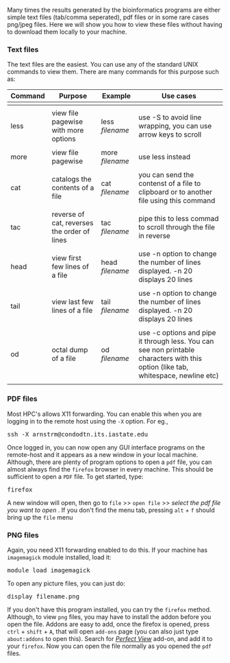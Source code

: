 Many times the results generated by the bioinformatics programs are either simple text files (tab/comma seperated), pdf files or in some rare cases png/jpeg files. Here we will show you how to view these files without having to download them locally to your machine.  

### Text files ###

The text files are the easiest. You can use any of the standard UNIX commands to view them. There are many commands for this purpose such as:

<tr><td><table class="tableizer-table"></td></tr>
<tr><td><thead><tr class="tableizer-firstrow"><th>Command</th><th>Purpose</th><th>Example</th><th>Use cases</th></tr></thead><tbody></td></tr>
 <tr><td> <tr><td><blockcode>less</blockcode></td><td>view file pagewise with more options</td><td><blockcode>less</blockcode> <i>filename</i></td><td>use <blockcode>-S</blockcode> to avoid line wrapping, you can use arrow keys to scroll</td></tr></td></tr>
 <tr><td> <tr><td><blockcode>more</blockcode></td><td>view file pagewise</td><td><blockcode>more</blockcode> <i>filename</i></td><td>use <blockcode>less</blockcode> instead</td></tr></td></tr>
 <tr><td> <tr><td><blockcode>cat</blockcode></td><td>catalogs the contents of a file</td><td><blockcode>cat</blockcode> <i>filename</i></td><td>you can send the contenst of a file to clipboard or to another file using this command</td></tr></td></tr>
 <tr><td> <tr><td><blockcode>tac</blockcode></td><td>reverse of cat, reverses the order of lines</td><td><blockcode>tac</blockcode> <i>filename</i></td><td>pipe this to <blockcode>less</blockcode> commad to scroll through the file in reverse</td></tr></td></tr>
 <tr><td> <tr><td><blockcode>head</blockcode></td><td>view first few lines of a file</td><td><blockcode>head</blockcode> <i>filename</i></td><td>use <blockcode>-n</blockcode> option to change the number of lines displayed. <blockcode>-n 20</blockcode> displays 20 lines</td></tr></td></tr>
 <tr><td> <tr><td><blockcode>tail</blockcode></td><td>view last few lines of a file</td><td><blockcode>tail</blockcode> <i>filename</i></td><td>use <blockcode> -n</blockcode> option to change the number of lines displayed. <blockcode>-n 20</blockcode> displays 20 lines</td></tr></td></tr>
 <tr><td> <tr><td><blockcode>od</blockcode></td><td>octal dump of a file </td><td><blockcode>od</blockcode> <i>filename</i></td><td>use<blockcode> -c</blockcode> options and pipe it through less. You can see non printable characters with this option (like tab, whitespace, newline etc)</td></tr></td></tr>
 <tr><td></tbody></table></td></tr>
</tbody></table>


### PDF files ###

Most HPC's allows X11 forwarding. You can enable this when you are logging in to the remote host using the `-X` option. For eg.,
<pre>
ssh -X arnstrm@condodtn.its.iastate.edu
</pre>
Once logged in, you can now open any GUI interface programs on the remote-host and it appears as a new window in your local machine. Although, there are plenty of program options to open a `pdf` file, you can almost always find the `firefox` browser in every machine. This should be sufficient to open a `PDF` file. To get started, type:
<pre>
firefox
</pre>

A new window will open, then go to `file` >> `open file` >> _select the pdf file you want to open_ .
If you don't find the menu tab, pressing `alt` + `f` should bring up the `file` menu


### PNG files ###

Again, you need X11 forwarding enabled to do this. If your machine has `imagemagick` module installed, load it:

<pre>
module load imagemagick
</pre>
To open any picture files, you can just do:
<pre>
display filename.png
</pre>

If you don't have this program installed, you can try the `firefox` method. Although, to view `png` files, you may have to install the addon before you open the file. Addons are easy to add, once the firefox is opened, press `ctrl` + `shift` + `A`, that will open `add-ons` page (you can also just type `about:addons` to open this). Search for [_Perfect View_](https://addons.mozilla.org/en-us/firefox/addon/perfect-view/) add-on, and add it to your `firefox`. Now you can open the file normally as you opened the `pdf` files.
